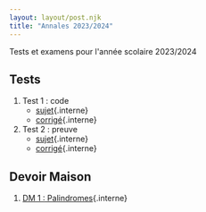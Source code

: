 ```yaml
---
layout: layout/post.njk
title: "Annales 2023/2024"
---
```


<!-- début résumé -->

Tests et examens pour l'année scolaire 2023/2024

<!-- end résumé -->

## Tests

1. Test 1 : code
   - [sujet](./1_test_sujet_code){.interne}
   - [corrigé](./1_test_corrigé_code){.interne}
2. Test 2 : preuve
   - [sujet](./2_test_sujet_preuve){.interne}
   - [corrigé](./2_test_corrigé_preuve){.interne}

## Devoir Maison

1. [DM 1 : Palindromes](./palindromes){.interne}
